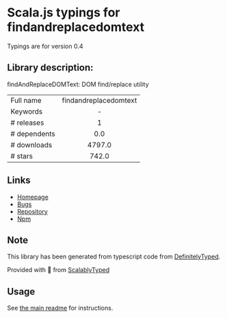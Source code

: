 
# Scala.js typings for findandreplacedomtext

Typings are for version 0.4

## Library description:
findAndReplaceDOMText: DOM find/replace utility

|                    |                 |
| ------------------ | :-------------: |
| Full name          | findandreplacedomtext |
| Keywords           | - |
| # releases         | 1 |
| # dependents       | 0.0 |
| # downloads        | 4797.0 |
| # stars            | 742.0 |

## Links
- [Homepage](https://github.com/padolsey/findAndReplaceDOMText)
- [Bugs](https://github.com/padolsey/findAndReplaceDOMText/issues)
- [Repository](https://github.com/padolsey/findAndReplaceDOMText)
- [Npm](https://www.npmjs.com/package/findandreplacedomtext)
    


## Note
This library has been generated from typescript code from [DefinitelyTyped](https://definitelytyped.org).

Provided with :purple_heart: from [ScalablyTyped](https://github.com/oyvindberg/ScalablyTyped)

## Usage
See [the main readme](../../readme.md) for instructions.


